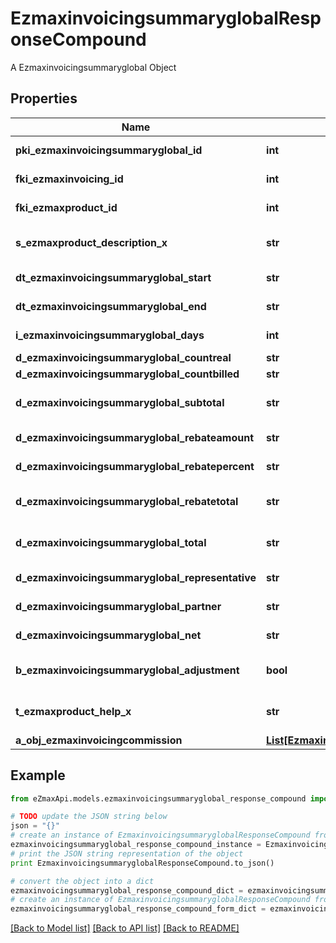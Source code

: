 # EzmaxinvoicingsummaryglobalResponseCompound

A Ezmaxinvoicingsummaryglobal Object

## Properties

Name | Type | Description | Notes
------------ | ------------- | ------------- | -------------
**pki_ezmaxinvoicingsummaryglobal_id** | **int** | The unique ID of the Ezmaxinvoicingsummaryglobal | [optional] 
**fki_ezmaxinvoicing_id** | **int** | The unique ID of the Ezmaxinvoicing | [optional] 
**fki_ezmaxproduct_id** | **int** | The unique ID of the Ezmaxproduct | 
**s_ezmaxproduct_description_x** | **str** | The description of the Ezmaxproduct in the language of the requester | 
**dt_ezmaxinvoicingsummaryglobal_start** | **str** | The start date for the Ezmaxinvoicingsummaryglobal | 
**dt_ezmaxinvoicingsummaryglobal_end** | **str** | The end date for the Ezmaxinvoicingsummaryglobal | 
**i_ezmaxinvoicingsummaryglobal_days** | **int** | The number of days for the Ezmaxinvoicingsummaryglobal | 
**d_ezmaxinvoicingsummaryglobal_countreal** | **str** | The count item calculated | 
**d_ezmaxinvoicingsummaryglobal_countbilled** | **str** | The count item billed | 
**d_ezmaxinvoicingsummaryglobal_subtotal** | **str** | The Ezmaxinvoicingsummaryglobal subtotal | 
**d_ezmaxinvoicingsummaryglobal_rebateamount** | **str** | The rebate amount for the Ezmaxinvoicingsummaryglobal | 
**d_ezmaxinvoicingsummaryglobal_rebatepercent** | **str** | The rebate percentage of the Ezmaxinvoicingsummaryglobal | 
**d_ezmaxinvoicingsummaryglobal_rebatetotal** | **str** | The rebate amount total for the Ezmaxinvoicingsummaryglobal | 
**d_ezmaxinvoicingsummaryglobal_total** | **str** | The Ezmaxinvoicingsummaryglobal total | 
**d_ezmaxinvoicingsummaryglobal_representative** | **str** | The amount of commission for the representative | [optional] 
**d_ezmaxinvoicingsummaryglobal_partner** | **str** | The amount of commission for the partner | [optional] 
**d_ezmaxinvoicingsummaryglobal_net** | **str** | The net amount of the Ezmaxinvoicingsummaryglobal | [optional] 
**b_ezmaxinvoicingsummaryglobal_adjustment** | **bool** | Whether it is adjustment for the Ezmaxinvoicingsummaryglobal | 
**t_ezmaxproduct_help_x** | **str** | The help message of the Ezmaxproduct in the language of the requester | 
**a_obj_ezmaxinvoicingcommission** | [**List[EzmaxinvoicingcommissionResponseCompound]**](EzmaxinvoicingcommissionResponseCompound.md) |  | [optional] 

## Example

```python
from eZmaxApi.models.ezmaxinvoicingsummaryglobal_response_compound import EzmaxinvoicingsummaryglobalResponseCompound

# TODO update the JSON string below
json = "{}"
# create an instance of EzmaxinvoicingsummaryglobalResponseCompound from a JSON string
ezmaxinvoicingsummaryglobal_response_compound_instance = EzmaxinvoicingsummaryglobalResponseCompound.from_json(json)
# print the JSON string representation of the object
print EzmaxinvoicingsummaryglobalResponseCompound.to_json()

# convert the object into a dict
ezmaxinvoicingsummaryglobal_response_compound_dict = ezmaxinvoicingsummaryglobal_response_compound_instance.to_dict()
# create an instance of EzmaxinvoicingsummaryglobalResponseCompound from a dict
ezmaxinvoicingsummaryglobal_response_compound_form_dict = ezmaxinvoicingsummaryglobal_response_compound.from_dict(ezmaxinvoicingsummaryglobal_response_compound_dict)
```
[[Back to Model list]](../README.md#documentation-for-models) [[Back to API list]](../README.md#documentation-for-api-endpoints) [[Back to README]](../README.md)


